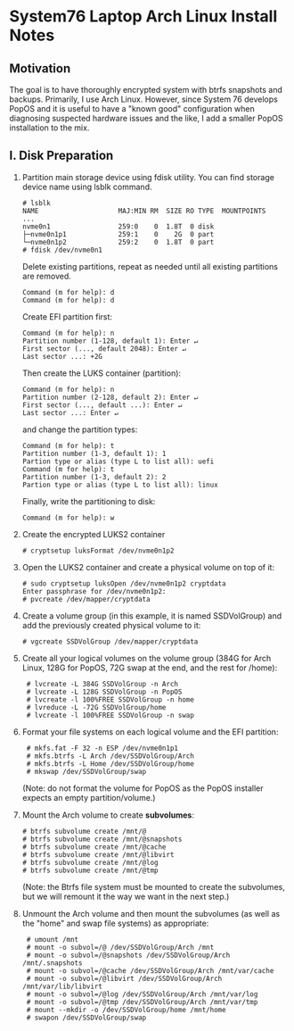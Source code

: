 # System76 Laptop Arch Linux Install Notes

## Motivation

The goal is to have thoroughly encrypted system with btrfs snapshots and backups. Primarily, I use
Arch Linux. However, since System 76 develops PopOS and it is useful to have a "known good"
configuration when diagnosing suspected hardware issues and the like, I add a smaller PopOS
installation to the mix.

## I. Disk Preparation

1. Partition main storage device using fdisk utility. You can find storage device name using lsblk command.

    ```
    # lsblk
    NAME                    MAJ:MIN RM  SIZE RO TYPE  MOUNTPOINTS
    ...
    nvme0n1                 259:0    0  1.8T  0 disk
    ├─nvme0n1p1             259:1    0    2G  0 part
    └─nvme0n1p2             259:2    0  1.8T  0 part
    # fdisk /dev/nvme0n1
    ```
    Delete existing partitions, repeat as needed until all existing partitions are removed.
    ```
    Command (m for help): d
    Command (m for help): d
    ```
    Create EFI partition first:
    ```
    Command (m for help): n
    Partition number (1-128, default 1): Enter ↵
    First sector (..., default 2048): Enter ↵
    Last sector ...: +2G
    ```
    Then create the LUKS container (partition):
    ```
    Command (m for help): n
    Partition number (2-128, default 2): Enter ↵
    First sector (..., default ...): Enter ↵
    Last sector ...: Enter ↵
    ```
    and change the partition types:
    ```
    Command (m for help): t
    Partition number (1-3, default 1): 1
    Partion type or alias (type L to list all): uefi
    Command (m for help): t
    Partition number (1-3, default 2): 2
    Partion type or alias (type L to list all): linux
    ```

    Finally, write the partitioning to disk:
    ```
    Command (m for help): w
    ```

2. Create the encrypted LUKS2 container

    ```
    # cryptsetup luksFormat /dev/nvme0n1p2
    ```

3. Open the LUKS2 container and create a physical volume on top of it:

    ```
    # sudo cryptsetup luksOpen /dev/nvme0n1p2 cryptdata
    Enter passphrase for /dev/nvme0n1p2:
    # pvcreate /dev/mapper/cryptdata
    ```

4. Create a volume group (in this example, it is named SSDVolGroup) and add the previously created physical volume to it:

    ```
    # vgcreate SSDVolGroup /dev/mapper/cryptdata
    ```

5. Create all your logical volumes on the volume group (384G for Arch Linux, 128G for PopOS, 72G
   swap at the end, and the rest for /home):

    ```
     # lvcreate -L 384G SSDVolGroup -n Arch
     # lvcreate -L 128G SSDVolGroup -n PopOS
     # lvcreate -l 100%FREE SSDVolGroup -n home
     # lvreduce -L -72G SSDVolGroup/home
     # lvcreate -l 100%FREE SSDVolGroup -n swap
    ```

6. Format your file systems on each logical volume and the EFI partition:

    ```
     # mkfs.fat -F 32 -n ESP /dev/nvme0n1p1 
     # mkfs.btrfs -L Arch /dev/SSDVolGroup/Arch
     # mkfs.btrfs -L Home /dev/SSDVolGroup/home
     # mkswap /dev/SSDVolGroup/swap
    ```
    (Note: do not format the volume for PopOS as the PopOS installer expects an empty
    partition/volume.)

6. Mount the Arch volume to create **subvolumes**:

    ```
    # btrfs subvolume create /mnt/@
    # btrfs subvolume create /mnt/@snapshots
    # btrfs subvolume create /mnt/@cache
    # btrfs subvolume create /mnt/@libvirt
    # btrfs subvolume create /mnt/@log
    # btrfs subvolume create /mnt/@tmp
    ```
    (Note: the Btrfs file system must be mounted to create the subvolumes, but we will remount it the
    way we want in the next step.)

8. Unmount the Arch volume and then mount the subvolumes (as well as the "home" and swap file
   systems) as appropriate:

    ```
     # umount /mnt
     # mount -o subvol=/@ /dev/SSDVolGroup/Arch /mnt
     # mount -o subvol=/@snapshots /dev/SSDVolGroup/Arch /mnt/.snapshots
     # mount -o subvol=/@cache /dev/SSDVolGroup/Arch /mnt/var/cache
     # mount -o subvol=/@libvirt /dev/SSDVolGroup/Arch /mnt/var/lib/libvirt
     # mount -o subvol=/@log /dev/SSDVolGroup/Arch /mnt/var/log
     # mount -o subvol=/@tmp /dev/SSDVolGroup/Arch /mnt/var/tmp
     # mount --mkdir -o /dev/SSDVolGroup/home /mnt/home
     # swapon /dev/SSDVolGroup/swap
    ```
